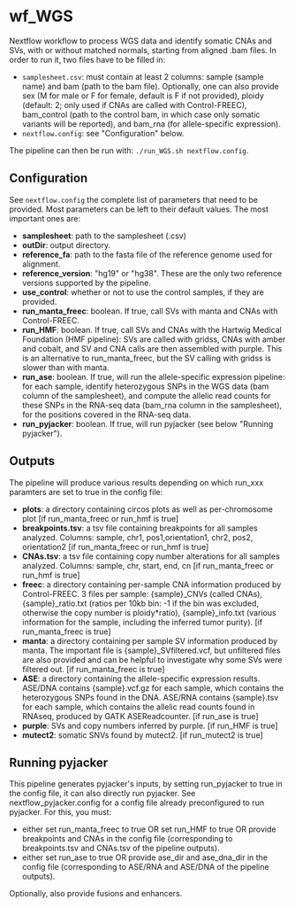 # wf_WGS
Nextflow workflow to process WGS data and identify somatic CNAs and SVs, with or without matched normals, starting from aligned .bam files. In order to run it, two files have to be filled in:
- `samplesheet.csv`: must contain at least 2 columns: sample (sample name) and bam (path to the bam file). Optionally, one can also provide sex (M for male or F for female, default is F if not provided), ploidy (default: 2; only used if CNAs are called with Control-FREEC), bam_control (path to the control bam, in which case only somatic variants will be reported), and bam_rna (for allele-specific expression).
- `nextflow.config`: see "Configuration" below.

The pipeline can then be run with: `./run_WGS.sh nextflow.config`.

## Configuration

See `nextflow.config` the complete list of parameters that need to be provided.
Most parameters can be left to their default values. The most important ones are:
- **samplesheet**: path to the samplesheet (.csv)
- **outDir**: output directory.
- **reference_fa**: path to the fasta file of the reference genome used for alignment.
- **reference_version**: "hg19" or "hg38". These are the only two reference versions supported by the pipeline.
- **use_control**: whether or not to use the control samples, if they are provided.
- **run_manta_freec**: boolean. If true, call SVs with manta and CNAs with Control-FREEC.
- **run_HMF**: boolean. If true, call SVs and CNAs with the Hartwig Medical Foundation (HMF pipeline): SVs are called with gridss, CNAs with amber and cobalt, and SV and CNA calls are then assembled with purple. This is an alternative to run_manta_freec, but the SV calling with gridss is slower than with manta.
- **run_ase**: boolean. If true, will run the allele-specific expression pipeline: for each sample, identify heterozygous SNPs in the WGS data (bam column of the samplesheet), and compute the allelic read counts for these SNPs in the RNA-seq data (bam_rna column in the samplesheet), for the positions covered in the RNA-seq data.
- **run_pyjacker**: boolean. If true, will run pyjacker (see below "Running pyjacker").

## Outputs
The pipeline will produce various results depending on which run_xxx paramters are set to true in the config file:

- **plots**: a directory containing circos plots as well as per-chromosome plot [if run_manta_freec or run_hmf is true]
- **breakpoints.tsv**: a tsv file containing breakpoints for all samples analyzed. Columns: sample, chr1, pos1,orientation1, chr2, pos2, orientation2 [if run_manta_freec or run_hmf is true]
- **CNAs.tsv**: a tsv file containing copy number alterations for all samples analyzed. Columns: sample, chr, start, end, cn [if run_manta_freec or run_hmf is true]
- **freec**: a directory containing per-sample CNA information produced by Control-FREEC. 3 files per sample: {sample}_CNVs (called CNAs), {sample}_ratio.txt (ratios per 10kb bin: -1 if the bin was excluded, otherwise the copy number is ploidy*ratio), {sample}_info.txt (various information for the sample, including the inferred tumor purity). [if run_manta_freec is true]
- **manta**: a directory containing per sample SV information produced by manta. The important file is {sample}_SVfiltered.vcf, but unfiltered files are also provided and can be helpful to investigate why some SVs were filtered out. [if run_manta_freec is true]
- **ASE**: a directory containing the allele-specific expression results. ASE/DNA contains {sample}.vcf.gz for each sample, which contains the heterozygous SNPs found in the DNA. ASE/RNA contains {sample}.tsv for each sample, which contains the allelic read counts found in RNAseq, produced by GATK ASEReadcounter. [if run_ase is true]
- **purple**: SVs and copy numbers inferred by purple. [if run_HMF is true]
- **mutect2**: somatic SNVs found by mutect2. [if run_mutect2 is true]

## Running pyjacker
This pipeline generates pyjacker's inputs, by setting run_pyjacker to true in the config file, it can also directly run pyjacker. See nextflow_pyjacker.config for a config file already preconfigured to run pyjacker.
For this, you must:
- either set run_manta_freec to true OR set run_HMF to true OR provide breakpoints and CNAs in the config file (corresponding to breakpoints.tsv and CNAs.tsv of the pipeline outputs).
- either set run_ase to true OR provide ase_dir and ase_dna_dir in the config file (corresponding to ASE/RNA and ASE/DNA of the pipeline outputs).
  
Optionally, also provide fusions and enhancers.




